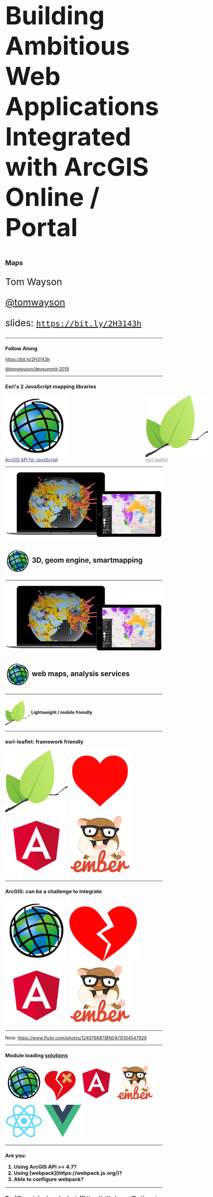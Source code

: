 <!-- .slide: data-background="img/2019/devsummit/bg-1.png" data-background-size="cover" style="padding-left: 80px;" -->

<h1 style="text-align: left; font-size: 80px;">Building Ambitious Web Applications Integrated with ArcGIS Online / Portal</h1>
<h2 style="text-align: left; font-size: 1.5em">Maps</h2>
<p style="text-align: left; font-size: 30px;">Tom Wayson</p>
<p style="text-align: left; font-size: 30px;"><a href="https://github.com/tomwayson/">@tomwayson</a></p>
    <p style="text-align: left; font-size: 30px;">slides: <a href="https://bit.ly/2H3143h"><code>https://bit.ly/2H3143h</code></a></p>

---

<!-- .slide: data-background="img/2019/devsummit/bg-4.png" -->

  <h3>Follow Along</h3>
  <p>
    <a href="https://bit.ly/2H3143h" target="_blank">https://bit.ly/2H3143h</a>
  </p>
  <p>
    <a href="https://github.com/tomwayson/devsummit-2019/" target="_blank">@tomwayson/devsummit-2019</a>
  </p>

---

<!-- .slide: data-background="img/2019/devsummit/bg-6.png" -->

<h3>Esri's 2 JavaScript mapping libraries</h3>
<div style="width: 900px; margin: 0 auto; display: flex; justify-content: space-around">
  <div style="width: 450px">
    <a href="https://developers.arcgis.com/javascript/" target="_blank" style="color: #373288">
      <div><img src="img/wayson/esri.png" class="transparent" height="200" style="vertical-align: middle" /></div>
      <span>ArcGIS API for JavaScript</span>
    </a>
  </div>
  <div style="width: 450px">
    <a href="http://esri.github.io/esri-leaflet/" target="_blank" style="color: #949494">
      <div><img src="img/wayson/leaflet-logo.png" class="transparent" height="200" style="vertical-align: middle" /></div>
      <span>esri-leaflet</span>
    </a>
  </div>
</div>

---

<!-- .slide: data-background-color="#373288" -->
<img src="img/wayson/homepage-banner-sample.png" width="759" class="transparent">
<h3 style="font-size: 1.6em"><img src="img/wayson/esri.png" class="transparent" width="80" style="vertical-align: middle" /> 3D, geom engine, smartmapping</h3>

---

<!-- .slide: data-background-color="#373288" -->
<img src="img/wayson/homepage-banner-sample.png" width="759" class="transparent">
<h3 style="font-size: 1.6em"><img src="img/wayson/esri.png" class="transparent" width="80" style="vertical-align: middle" /> web maps, analysis services</h3>

---

<!-- .slide: data-background="img/wayson/phone-16981803257_4bcd3c45dc_z.jpg" -->
<h4><img src="img/wayson/leaflet-logo.png" class="transparent" width="80" style="vertical-align: middle" /> Lightweight / mobile friendly</h4>

---

<!-- .slide: data-background="img/2019/devsummit/bg-2.png" data-transition="slide-in fade-out" -->
<h3>esri-leaflet: framework friendly</h4>
<div>
  <img src="img/wayson/leaflet-logo.png" class="transparent" height="200" />
  <img src="img/wayson/Heart_corazon.svg" class="transparent" height="200" />
  <img src="img/wayson/angular.png" class="transparent" height="200" />
  <img src="img/wayson/tomster-sm.png" class="transparent" height="200" />
</div>

---

<!-- .slide: data-background="img/2019/devsummit/bg-2.png" data-transition="fade-in slide-out" -->
<h3>ArcGIS: can be a challenge to integrate</h4>
<div>
  <img src="img/wayson/esri.png" class="transparent" height="200" />
  <img src="img/wayson/Broken_heart.svg" class="transparent" height="180" />
  <img src="img/wayson/angular.png" class="transparent" height="200" />
  <img src="img/wayson/tomster-sm.png" class="transparent" height="200" />
</div>

---

<!-- .slide: class="white" data-background="img/wayson/dojo-betamax.jpg" -->

Note:
https://www.flickr.com/photos/124076687@N04/15104547929

---

<!-- .slide: data-background="img/2019/devsummit/bg-2.png" -->
<h3>Module loading <a href="https://github.com/Esri/jsapi-resources/tree/master/frameworks" target="_blank">solutions</a></h4>
<div>
  <img src="img/wayson/esri.png" class="transparent" height="120" />
  <img src="img/wayson/Broken_Love_Heart_bandaged_2_nevit.svg" class="transparent" height="100" />
  <img src="img/wayson/angular.png" class="transparent" height="120" />
  <img src="img/wayson/tomster-sm.png" class="transparent" height="120" />
  <img src="img/wayson/react-js-img.png" class="transparent" height="120" />
  <img src="img/wayson/vue-logo.png" class="transparent" height="120" />
</div>

---

<!-- .slide: data-background="img/2019/devsummit/bg-4.png" data-transition="fade" -->
<h3>Are you:
<ol>
  <li class="fragment">Using ArcGIS API >= 4.7?</li>
  <li class="fragment">Using [webpack](https://webpack.js.org/)?</li>
  <li class="fragment">Able to configure webpack?</li>
</ol>

---

<!-- .slide: data-background="img/2019/devsummit/bg-2.png" data-transition="fade" -->
<h3>Try [@arcgis/webpack-plugin](https://github.com/Esri/arcgis-webpack-plugin)</h3>
<div>
  <img src="img/wayson/esri.png" class="transparent" height="100" />
  <img src="img/wayson/Broken_Love_Heart_bandaged_2_nevit.svg" class="transparent" height="90" />
  <img src="img/wayson/webpack-icon-square-big.png" class="transparent" height="100" />
  <img src="img/wayson/react-js-img.png" class="transparent" height="100" />
  <img src="img/wayson/redux-logo.svg" class="transparent" height="100" />
  <img src="img/wayson/ts.png" class="transparent" height="100" />
</div>

---

<!-- .slide: data-background="img/2019/devsummit/bg-3.png" data-transition="fade" class="code-md" -->
<h3>Using [@arcgis/webpack-plugin](https://github.com/Esri/arcgis-webpack-plugin)</h3>
<p class="fragment">Let's you use ArcGIS API like any other library 🎉</p>

<pre class="fragment"><code>
import Map from 'esri/Map'
import MapView from 'esri/views/MapView';

var map = new Map({ basemap: "streets" });
var view = new MapView({
  container: "viewDiv",
  map: map
});
</code></pre>

---

<!-- .slide: data-background="img/2019/devsummit/bg-2.png" data-transition="fade" -->
### For everyone else, there's [esri-loader](https://github.com/Esri/esri-loader)

<div>
    <img src="img/wayson/esri-loader-band-aid-center-text.png" class="transparent" height="120" />
</div>

---

<!-- .slide: data-background="img/2019/devsummit/bg-2.png" data-transition="fade" -->
### Works with ArcGIS API 4.x _and [3.x](https://developers.arcgis.com/javascript/3/)_

<div>
  <img src="img/wayson/esri.png" class="transparent" height="120" />
  <img src="img/wayson/esri.png" class="transparent" height="120" />
  <img src="img/wayson/esri.png" class="transparent" height="120" />
  <img src="img/wayson/esri.png" class="transparent fragment" height="120" />
</div>

---

<!-- .slide: data-background="img/2019/devsummit/bg-2.png" data-transition="fade" -->
### Works with _any_ module loader

<div>
  <img src="img/wayson/esri.png" class="transparent" height="120" />
  <img src="img/wayson/Broken_Love_Heart_bandaged_2_nevit.svg" class="transparent" height="100" />
  <img src="img/wayson/webpack-icon-square-big.png" class="transparent" height="120" />
  <img src="img/wayson/rollup1.png" class="transparent" height="100" />
  <img src="img/wayson/broccoli-logo.generated.png" class="transparent" height="120" />
  <img src="img/wayson/parcel-og.png" class="transparent" height="140" />
</div>

---

<!-- .slide: data-background="img/2019/devsummit/bg-2.png" data-transition="fade" -->
### Works with _any_ framework <span class="fragment">& CLIs</span>

<div>
  <img src="img/wayson/esri.png" class="transparent" height="120" />
  <img src="img/wayson/Broken_Love_Heart_bandaged_2_nevit.svg" class="transparent" height="100" />
  <img src="img/wayson/tomster-sm.png" class="transparent" height="120" />
  <img src="img/wayson/angular.png" class="transparent" height="120" />
  <img src="img/wayson/vue-logo.png" class="transparent" height="120" />
  <img src="img/wayson/react-js-img.png" class="transparent" height="120" />
  <img src="img/wayson/Dojo-New.png" class="transparent fragment" height="120" />
</div>

---

<!-- .slide: data-background="img/2019/devsummit/bg-3.png" class="code-md" -->
### Using <a href="https://github.com/Esri/esri-loader" target="_blank">esri-loader</a>:

```js
import { loadModules } from 'esri-loader'

loadModules([
  'esri/views/MapView',
  'esri/WebMap'
]).then(([MapView, WebMap]) => {
  // use MapView and WebMap as normal
})
```

---

<!-- .slide: data-background="img/wayson/shrug-2799746255_436723e65c_z.jpg" -->
  <h4>Which lib is right for _our_ use case?</h4>

---

<!-- .slide: data-background="img/2019/devsummit/bg-2.png" -->
### Advanced mapping capabilities?
<img src="img/wayson/homepage-banner-sample.png" height="200" class="transparent">

Not really...<span class="fragment"> but let's pretend</span>

---

<!-- .slide: data-background="img/2019/devsummit/bg-2.png" -->
### Framework: Ember
<img src="img/wayson/tomster-sm.png" class="transparent" height="200" />

<a href="https://github.com/Esri/jsapi-resources/tree/master/frameworks/ember" target="_blank">Lot's of resources</a>

---

<!-- .slide: data-background="img/2019/devsummit/bg-2.png" -->
<h3>We'll use <a href="https://github.com/Esri/ember-esri-loader" target="_blank">ember-esri-loader</a></h4>
<div>
  <img src="img/wayson/esri.png" class="transparent" height="200" />
  <img src="img/wayson/Broken_Love_Heart_bandaged_2_nevit.svg" class="transparent" height="200" />
  <img src="img/wayson/tomster-sm.png" class="transparent" height="200" />
</div>

---

<!-- .slide: data-background="img/wayson/pencil.jpeg" data-transition="fade" -->
  <h4 class="pencil">ArcGIS API: Pro Tips</h4>

---

<!-- .slide: data-background="img/wayson/backpacker-map.jpeg" -->
  <p class="fragment"><del style="color:red">&lt;Component /&gt;</del></p>
  <h4>1. Centralize use of the ArcGIS API</h4>

---

<!-- .slide: data-background="img/wayson/lazy-dog.jpeg" -->
  <h4>2. Lazy-load the ArcGIS API</h4>

---

<!-- .slide: data-background="img/wayson/ambitious-screenshot-no-map.png" data-background-position="center top" -->

---

<!-- .slide: data-background="img/2019/devsummit/bg-3.png" -->
### 3. Use POJOs & [autocasting](https://developers.arcgis.com/javascript/latest/guide/autocasting/index.html)
<pre class="fragment"><code>
  var diamondSymbol = {
    type: "simple-marker",  // autocasts as new SimpleMarkerSymbol()
    style: "diamond",
    color: [ 255, 128, 45 ],  // autocasts as new Color()
    outline: {              // autocasts as new SimpleLineSymbol()
      style: "dash-dot",
      color: [ 255, 128, 45 ] // Again, no need for specifying new Color()
    }
  };
</code></pre>

---

<!-- .slide: data-background="img/wayson/sunglasses-woman-girl-faceless.jpg" -->
#### 4. [`useIdentiy: false`](https://developers.arcgis.com/javascript/latest/api-reference/esri-config.html)

---

<!-- .slide: data-background="img/wayson/Backlit_keyboard.jpg" -->

<h4>Let's <a href="https://github.com/mjuniper/ambitious-arcgis-app-2019/blob/master/workshop/5-maps.md" target="_blank">make a map!</a></h4>
